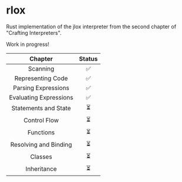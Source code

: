 # rlox
Rust implementation of the jlox interpreter from the second chapter of "Crafting Interpreters".

Work in progress!

|        Chapter         | Status |
|:----------------------:|:------:|
|        Scanning        |   ✅    |
|   Representing Code    |   ✅    |
|  Parsing Expressions   |   ✅    |
| Evaluating Expressions |   ✅    |
|  Statements and State  |   ⏳    |
|      Control Flow      |   ⏳    |
|       Functions        |   ⏳    |
| Resolving and Binding  |   ⏳    |
|        Classes         |   ⏳    |
|      Inheritance       |   ⏳    |
